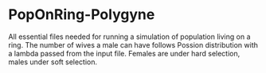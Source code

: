 # PopOnRing-Polygyne
All essential files needed for running a simulation of population living on a ring.
The number of wives a male can have follows Possion distribution with a lambda passed from the input file.
Females are under hard selection, males under soft selection.
